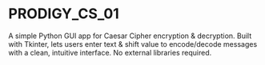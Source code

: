 # PRODIGY_CS_01
A simple Python GUI app for Caesar Cipher encryption &amp; decryption. Built with Tkinter, lets users enter text &amp; shift value to encode/decode messages with a clean, intuitive interface. No external libraries required.
